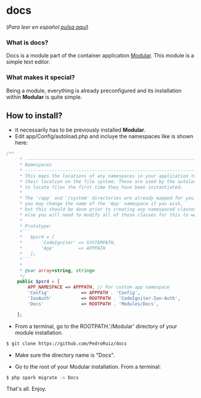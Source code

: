 # docs
(_Para leer en español [pulsa aquí](README_en.md)_)

### What is docs?
Docs is a module part of the container application [Modular](https://github.com/PedroRuiz/modular). This module is a simple text editor.

### What makes it special?
Being a module, everything is already preconfigured and its installation within **Modular** is quite simple.

## How to install?
- It necessarily has to be previously installed **Modular**.
- Edit app/Config/autoload.php and incluye the namespaces like is shown here:
```php
/**
     * -------------------------------------------------------------------
     * Namespaces
     * -------------------------------------------------------------------
     * This maps the locations of any namespaces in your application to
     * their location on the file system. These are used by the autoloader
     * to locate files the first time they have been instantiated.
     *
     * The '/app' and '/system' directories are already mapped for you.
     * you may change the name of the 'App' namespace if you wish,
     * but this should be done prior to creating any namespaced classes,
     * else you will need to modify all of those classes for this to work.
     *
     * Prototype:
     *```
     *   $psr4 = [
     *       'CodeIgniter' => SYSTEMPATH,
     *       'App'	       => APPPATH
     *   ];
     *```
     *
     * @var array<string, string>
     */
    public $psr4 = [
        APP_NAMESPACE => APPPATH, // For custom app namespace
        'Config'            => APPPATH . 'Config',
        'IonAuth'           => ROOTPATH . 'CodeIgniter-Ion-Auth',         
        'Docs'              => ROOTPATH . 'Modules/Docs',

    ];
```
- From a terminal, go to the ROOTPATH.'/Modular' directory of your module installation.
```bash
$ git clone https://github.com/PedroRuiz/docs
```
- Make sure the directory name is "Docs".

- Go to the root of your Modular installation. From a terminal:
```bash
$ php spark migrate -n Docs
```

That's all. Enjoy.